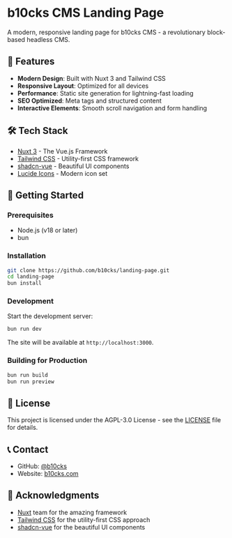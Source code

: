 # b10cks CMS Landing Page

A modern, responsive landing page for b10cks CMS - a revolutionary block-based headless CMS.

## 🚀 Features

- **Modern Design**: Built with Nuxt 3 and Tailwind CSS
- **Responsive Layout**: Optimized for all devices
- **Performance**: Static site generation for lightning-fast loading
- **SEO Optimized**: Meta tags and structured content
- **Interactive Elements**: Smooth scroll navigation and form handling

## 🛠️ Tech Stack

- [Nuxt 3](https://nuxt.com/) - The Vue.js Framework
- [Tailwind CSS](https://tailwindcss.com/) - Utility-first CSS framework
- [shadcn-vue](https://www.shadcn-vue.com/) - Beautiful UI components
- [Lucide Icons](https://lucide.dev/) - Modern icon set

## 🚀 Getting Started

### Prerequisites

- Node.js (v18 or later)
- bun

### Installation

```bash
git clone https://github.com/b10cks/landing-page.git
cd landing-page
bun install 
```

### Development

Start the development server:

```bash
bun run dev
```

The site will be available at `http://localhost:3000`.

### Building for Production

```bash
bun run build
bun run preview
```

## 📝 License

This project is licensed under the AGPL-3.0 License - see the [LICENSE](LICENSE) file for details.

## 📞 Contact

- GitHub: [@b10cks](https://github.com/b10cks)
- Website: [b10cks.com](https://b10cks.com)

## 🙏 Acknowledgments

- [Nuxt](https://nuxt.com/) team for the amazing framework
- [Tailwind CSS](https://tailwindcss.com/) for the utility-first CSS approach
- [shadcn-vue](https://www.shadcn-vue.com/) for the beautiful UI components
